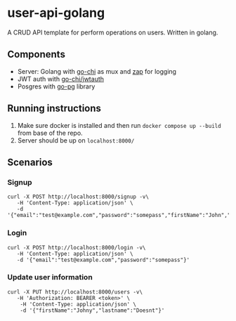 # user-api-golang

A CRUD API template for perform operations on users. Written in golang.

## Components

- Server: Golang with [go-chi](https://github.com/go-chi/chi) as mux and [zap](https://github.com/uber-go/zap) for logging
- JWT auth with [go-chi/jwtauth](https://github.com/go-chi/jwtauth)
- Posgres with [go-pg](https://github.com/go-pg/pg) library

## Running instructions

1. Make sure docker is installed and then run `docker compose up --build` from base of the repo.
2. Server should be up on `localhost:8000/`

## Scenarios

### Signup

```
curl -X POST http://localhost:8000/signup -v\
   -H 'Content-Type: application/json' \
   -d '{"email":"test@example.com","password":"somepass","firstName":"John","lastname":"Doe"}'
```

### Login

```
curl -X POST http://localhost:8000/login -v\
   -H 'Content-Type: application/json' \
   -d '{"email":"test@example.com","password":"somepass"}'
```

### Update user information

```
curl -X PUT http://localhost:8000/users -v\
   -H 'Authorization: BEARER <token>' \
    -H 'Content-Type: application/json' \
    -d '{"firstName":"Johny","lastname":"Doesnt"}'
```
